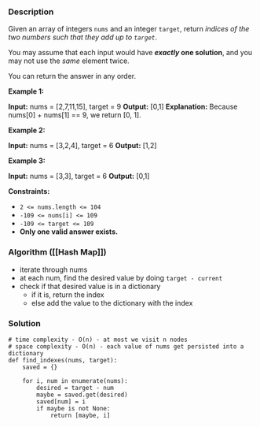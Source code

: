 ### Description

Given an array of integers `nums` and an integer `target`, return _indices of the two numbers such that they add up to `target`_.

You may assume that each input would have **_exactly_ one solution**, and you may not use the _same_ element twice.

You can return the answer in any order.

**Example 1:**

**Input:** nums = [2,7,11,15], target = 9
**Output:** [0,1]
**Explanation:** Because nums[0] + nums[1] == 9, we return [0, 1].

**Example 2:**

**Input:** nums = [3,2,4], target = 6
**Output:** [1,2]

**Example 3:**

**Input:** nums = [3,3], target = 6
**Output:** [0,1]

**Constraints:**

- `2 <= nums.length <= 104`
- `-109 <= nums[i] <= 109`
- `-109 <= target <= 109`
- **Only one valid answer exists.**

### Algorithm ([[Hash Map]])
* iterate through nums
* at each num, find the desired value by doing `target - current` 
* check if that desired value is in a dictionary
	* if it is, return the index
	* else add the value to the dictionary with the index

### Solution

```
# time complexity - O(n) - at most we visit n nodes  
# space complexity - O(n) - each value of nums get persisted into a dictionary  
def find_indexes(nums, target):  
    saved = {}  
  
    for i, num in enumerate(nums):  
        desired = target - num  
        maybe = saved.get(desired)  
        saved[num] = i  
        if maybe is not None:  
            return [maybe, i]
```

